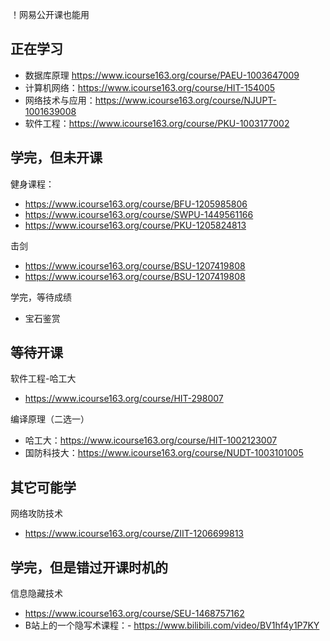 

！网易公开课也能用



## 正在学习



- 数据库原理 https://www.icourse163.org/course/PAEU-1003647009
- 计算机网络：https://www.icourse163.org/course/HIT-154005
- 网络技术与应用：https://www.icourse163.org/course/NJUPT-1001639008
- 软件工程：https://www.icourse163.org/course/PKU-1003177002




## 学完，但未开课

健身课程：
- https://www.icourse163.org/course/BFU-1205985806
- https://www.icourse163.org/course/SWPU-1449561166
- https://www.icourse163.org/course/PKU-1205824813

击剑
- https://www.icourse163.org/course/BSU-1207419808
- https://www.icourse163.org/course/BSU-1207419808



学完，等待成绩
- 宝石鉴赏




## 等待开课



软件工程-哈工大
- https://www.icourse163.org/course/HIT-298007



编译原理（二选一）
- 哈工大：https://www.icourse163.org/course/HIT-1002123007
- 国防科技大：https://www.icourse163.org/course/NUDT-1003101005



## 其它可能学

网络攻防技术
- https://www.icourse163.org/course/ZIIT-1206699813


## 学完，但是错过开课时机的

信息隐藏技术
- https://www.icourse163.org/course/SEU-1468757162
- B站上的一个隐写术课程：- https://www.bilibili.com/video/BV1hf4y1P7KY